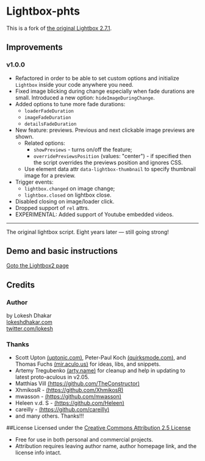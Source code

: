 # Lightbox-phts

This is a fork of [the original Lightbox 2.7.1](https://github.com/lokesh/lightbox2).

## Improvements

### v1.0.0

* Refactored in order to be able to set custom options and initialize `Lightbox` inside your code anywhere you need.
* Fixed image blicking during change especially when fade durations are small.
  Introduced a new option: `hideImageDuringChange`.
* Added options to tune more fade durations:
    - `loaderFadeDuration`
    - `imageFadeDuration`
    - `detailsFadeDuration`
* New feature: previews. Previous and next clickable image previews are shown.
    - Related options:
        - `showPreviews` - turns on/off the feature;
        - `overridePreviewsPosition` (values: "center") - if specified then the script overrides the previews position and ignores CSS.
    - Use element data attr `data-lightbox-thumbnail` to specify thumbnail image for a preview.
* Trigger events:
    - `lightbox.changed` on image change;
    - `lightbox.closed` on lightbox close.
* Disabled closing on image/loader click.
* Dropped support of `rel` attrs.
* EXPERIMENTAL: Added support of Youtube embedded videos.

---

The original lightbox script. Eight years later — still going strong!

## Demo and basic instructions
[Goto the Lightbox2 page](http://lokeshdhakar.com/projects/lightbox2/)


## Credits

### Author
by Lokesh Dhakar  
[lokeshdhakar.com](http://www.lokeshdhakar.com)  
[twitter.com/lokesh](http://twitter.com/lokesh)


### Thanks
* Scott Upton [(uptonic.com)](uptonic.com), Peter-Paul Koch [(quirksmode.com)](quirksmode.com), and Thomas Fuchs [(mir.aculo.us)](mir.aculo.us) for ideas, libs, and snippets.
* Artemy Tregubenko [(arty.name)](arty.name) for cleanup and help in updating to latest proto-aculous in v2.05.
* Matthias Vill [(https://github.com/TheConstructor)](https://github.com/TheConstructor)
* XhmikosR - [(https://github.com/XhmikosR)](https://github.com/XhmikosR)
* mwasson - [(https://github.com/mwasson)](https://github.com/mwasson)
* Heleen v.d. S - [(https://github.com/Heleen)](https://github.com/Heleen)
* careilly - [(https://github.com/careilly)](https://github.com/careilly)
* and many others. Thanks!!!

##License
Licensed under the [Creative Commons Attribution 2.5 License](http://creativecommons.org/licenses/by/2.5/)

* Free for use in both personal and commercial projects.
* Attribution requires leaving author name, author homepage link, and the license info intact.

